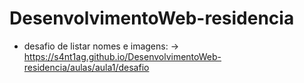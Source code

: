 # DesenvolvimentoWeb-residencia


- desafio de listar nomes e imagens: -> 
https://s4nt1ag.github.io/DesenvolvimentoWeb-residencia/aulas/aula1/desafio

